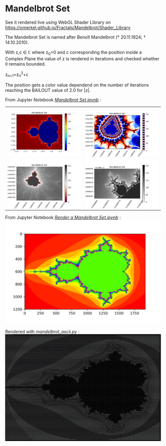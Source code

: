 # Mandelbrot Set

See it rendered live using WebGL Shader Library on https://omerkel.github.io/Fractals/Mandelbrot/Shader_Library

The Mandelbrot Set is named after Benoît Mandelbrot (&#42; 20.11.1924; &#x2020; 14.10.2010).

With z,c &Element; &#x2102; where z<sub>0</sub>=0 and c corresponding the position inside a Complex Plane
the value of z is rendered in iterations and checked whether it remains bounded.

z<sub>n+1</sub>=z<sub>n</sub><sup>2</sup>+c

The position gets a color value dependend on the number of iterations reaching the BAILOUT value of 2.0 for
|z|.

From Jupyter Notebook _[Mandelbrot Set.ipynb](Mandelbrot%20Set.ipynb)_ :

<table>
  <tr><td> <img src='out.png' /> </td>
    <td> <img src='out-2.png' /> </td></tr>
  <tr><td> <img src='out-3.png' /> </td>
    <td> <img src='out-4.png' /> </td></tr>
</table>

From Jupyter Notebook _[Render a Mandelbrot Set.ipynb](Render%20a%20Mandelbrot%20Set.ipynb)_ :
![From Jupyter Notebook _Render a Mandelbrot Set.ipynb_](mandelbrot1.png)

Rendered with _mandelbrot_ascii.py_ :
![Rendered with _mandelbrot_ascii.py_](mandelbrot_ascii.py.330x100.jpg)
